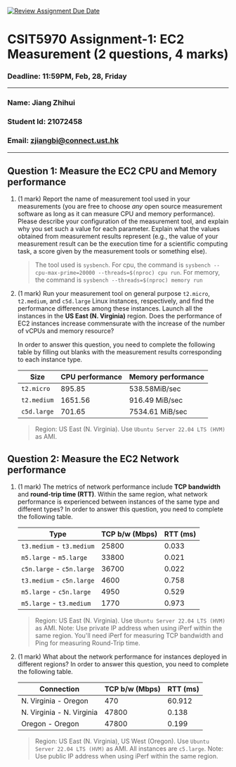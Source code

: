 [![Review Assignment Due Date](https://classroom.github.com/assets/deadline-readme-button-22041afd0340ce965d47ae6ef1cefeee28c7c493a6346c4f15d667ab976d596c.svg)](https://classroom.github.com/a/IAASVEAZ)

# CSIT5970 Assignment-1: EC2 Measurement (2 questions, 4 marks)

### Deadline: 11:59PM, Feb, 28, Friday

---

### Name: Jiang Zhihui

### Student Id: 21072458

### Email: zjiangbi@connect.ust.hk

---

## Question 1: Measure the EC2 CPU and Memory performance

1. (1 mark) Report the name of measurement tool used in your measurements (you are free to choose _any_ open source measurement software as long as it can measure CPU and memory performance). Please describe your configuration of the measurement tool, and explain why you set such a value for each parameter. Explain what the values obtained from measurement results represent (e.g., the value of your measurement result can be the execution time for a scientific computing task, a score given by the measurement tools or something else).

   > The tool used is `sysbench`.
   > For cpu, the command is `sysbench --cpu-max-prime=20000 --threads=$(nproc) cpu run`.
   > For memory, the command is `sysbench --threads=$(nproc) memory run`

2. (1 mark) Run your measurement tool on general purpose `t2.micro`, `t2.medium`, and `c5d.large` Linux instances, respectively, and find the performance differences among these instances. Launch all the instances in the **US East (N. Virginia)** region. Does the performance of EC2 instances increase commensurate with the increase of the number of vCPUs and memory resource?

   In order to answer this question, you need to complete the following table by filling out blanks with the measurement results corresponding to each instance type.

   | Size        | CPU performance | Memory performance |
   | ----------- | --------------- | ------------------ |
   | `t2.micro`  | 895.85          | 538.58MiB/sec      |
   | `t2.medium` | 1651.56         | 916.49 MiB/sec     |
   | `c5d.large` | 701.65          | 7534.61 MiB/sec    |

   > Region: US East (N. Virginia). Use `Ubuntu Server 22.04 LTS (HVM)` as AMI.

## Question 2: Measure the EC2 Network performance

1. (1 mark) The metrics of network performance include **TCP bandwidth** and **round-trip time (RTT)**. Within the same region, what network performance is experienced between instances of the same type and different types? In order to answer this question, you need to complete the following table.

   | Type                      | TCP b/w (Mbps) | RTT (ms) |
   | ------------------------- | -------------- | -------- |
   | `t3.medium` - `t3.medium` | 25800          | 0.033    |
   | `m5.large` - `m5.large`   | 33800          | 0.021    |
   | `c5n.large` - `c5n.large` | 36700          | 0.022    |
   | `t3.medium` - `c5n.large` | 4600           | 0.758    |
   | `m5.large` - `c5n.large`  | 4950           | 0.529    |
   | `m5.large` - `t3.medium`  | 1770           | 0.973    |

   > Region: US East (N. Virginia). Use `Ubuntu Server 22.04 LTS (HVM)` as AMI. Note: Use private IP address when using iPerf within the same region. You'll need iPerf for measuring TCP bandwidth and Ping for measuring Round-Trip time.

2. (1 mark) What about the network performance for instances deployed in different regions? In order to answer this question, you need to complete the following table.

   | Connection                | TCP b/w (Mbps) | RTT (ms) |
   | ------------------------- | -------------- | -------- |
   | N. Virginia - Oregon      | 470            | 60.912   |
   | N. Virginia - N. Virginia | 47800          | 0.138    |
   | Oregon - Oregon           | 47800          | 0.199    |

   > Region: US East (N. Virginia), US West (Oregon). Use `Ubuntu Server 22.04 LTS (HVM)` as AMI. All instances are `c5.large`. Note: Use public IP address when using iPerf within the same region.
